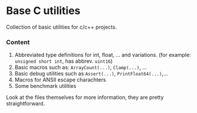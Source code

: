 # Base C utilities

Collection of basic utilities for c/c++ projects.

### Content
1. Abbreviated type definitions for int, float, ... and variations. (for example: `unsigned short int`, has abbrev. `uint16`)
2. Basic macros such as: `ArrayCount(...)`, `Clamp(...)`, ...
3. Basic debug utilities such as `Assert(...)`, `PrintFloat64(...)`,...
4. Macros for ANSII escape charachters
5. Some benchmark utilities

Look at the files themselves for more information, they are pretty straightforward.
